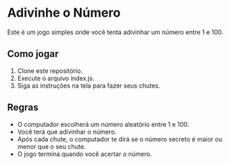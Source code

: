 # Adivinhe o Número

Este é um jogo simples onde você tenta adivinhar um número entre 1 e 100.

## Como jogar

1. Clone este repositório.
2. Execute o arquivo index.js.
3. Siga as instruções na tela para fazer seus chutes.

## Regras

* O computador escolherá um número aleatório entre 1 e 100.
* Você terá que adivinhar o número.
* Após cada chute, o computador te dirá se o número secreto é maior ou menor que o seu chute.
* O jogo termina quando você acertar o número.